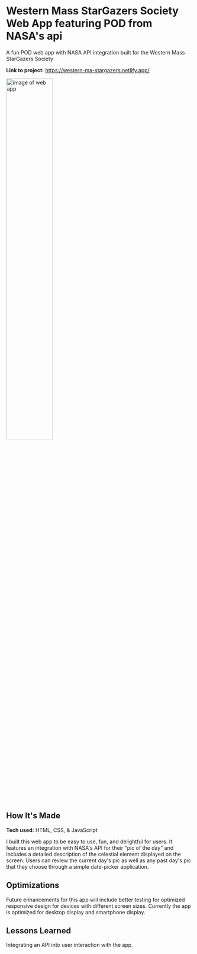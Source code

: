 # Western Mass StarGazers Society Web App featuring POD from NASA's api
A fun POD web app with NASA API integration built for the Western Mass StarGazers Society 

**Link to project:** https://western-ma-stargazers.netlify.app/

<img alt="image of web app" src="https://brianoneil.netlify.app/images/nasa.png" width=50%>

## How It's Made

**Tech used:** HTML, CSS, & JavaScript

I built this web app to be easy to use, fun, and delightful for users. It features an integration with NASA's API for their "pic of the day" and includes a detailed description of the celestial element displayed on the screen. Users can review the current day's pic as well as any past day's pic that they choose through a simple date-picker application.

## Optimizations
Future enhancements for this app will include better testing for optimized responsive design for devices with different screen sizes. Currently the app is optimized for desktop display and smartphone display.

## Lessons Learned
Integrating an API into user interaction with the app.
